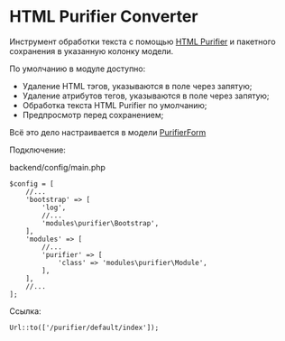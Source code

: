 HTML Purifier Converter
=======================

Инструмент обработки текста с помощью [HTML Purifier](http://www.yiiframework.com/doc-2.0/yii-helpers-htmlpurifier.html) и пакетного сохранения в указанную колонку модели.

По умолчанию в модуле доступно:
* Удаление HTML тэгов, указываются в поле через запятую;
* Удаление атрибутов тегов, указываются в поле через запятую;
* Обработка текста HTML Purifier по умолчанию;
* Предпросмотр перед сохранением;

Всё это дело настраивается в модели [PurifierForm](https://github.com/Dominus77/purifier/blob/753ca900e903ab865f0cf0ed1a4356647c202151/models/PurifierForm.php#L117-L120)

Подключение:

backend/config/main.php
```
$config = [
    //...
    'bootstrap' => [
        'log',
        //...
        'modules\purifier\Bootstrap',
    ],
    'modules' => [
        //...
        'purifier' => [
            'class' => 'modules\purifier\Module',
        ],
    ],
    //...
];
```
Ссылка:
```
Url::to(['/purifier/default/index']);
```

